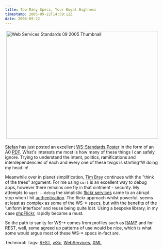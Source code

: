 ```yaml
---
title: Too Many Specs, Your Royal Highness
timestamp: 2005-09-22T14:59:12Z
date: 2005-09-22
---
```


<a href="http://www.innoq.com/soa/ws-standards/poster/Web_Services_Standards_09_2005.pdf" title="Web_Services_Standards_09_2005.pdf">
<img src="http://blog.whatfettle.com/Web_Services_Standards_09_2005_thumbnail.jpg" height="354" width="500" border="0" hspace="4" vspace="4" alt="Web Services Standards 09 2005 Thumbnail" /></a>
<p>
<a href="http://www.innoq.com/blog/st/">Stefan</a> has just posted an excellent <a href="http://www.innoq.com/soa/ws-standards/poster/">WS-Standards Poster</a> in the form of an A0 <a href="http://www.innoq.com/soa/ws-standards/poster/Web_Services_Standards_09_2005.pdf">PDF</a>. What's interests me most is how many of these things I can safely ignore.  Trying to understand the intent, politics, ramifications and interdependencies of each and every one of these twigs is starting^W doing my head in!</p>
<p>Meanwhile over in planet simplification, <a href="http://www.tbray.org/ongoing/When/200x/2005/09/21/Atom-Protocol">Tim Bray</a> continues with the "think of the trees" argument. For me using <code>curl</code> is an excellent way to debug apps, however there remains one fly in that ointment - security.  My attempts to <code>wget --debug</code> the simplistic <a href="http://www.flickr.com/services/api/">flickr services</a> came to an abrupt stop when I hit <a href="http://www.flickr.com/services/api/misc.userauth.html">authentication</a>. The flickr approach whilst powerful, seems at least as complex as some of the WS-* specs, but with the benefits of the 'uniform interface' and reuse being quite lost. Using a bespoke library, in my case <a href="http://www.phpflickr.com/">phpFlickr</a>, rapidly became a must.</p>
<p>So the path to sanity for WS-* comes from profiles such as <a href="http://www-128.ibm.com/developerworks/webservices/library/ws-ramppaper.html">RAMP</a> and for REST, well, some agreed up patterns of use would be nice, which is what some would argue most of these WS-* specs in-fact are.
</p>

<!-- technorati tags start --><p>Technorati Tags: <a href="http://technorati.com/tag/REST" rel="tag">REST</a>, <a href="http://technorati.com/tag/w3c" rel="tag">w3c</a>, <a href="http://technorati.com/tag/WebServices" rel="tag">WebServices</a>, <a href="http://technorati.com/tag/XML" rel="tag">XML</a></p><!-- technorati tags end -->